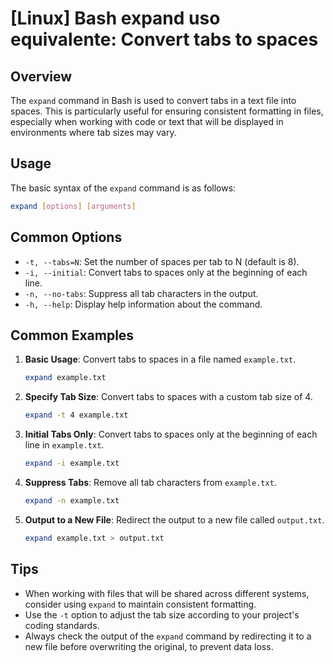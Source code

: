 # [Linux] Bash expand uso equivalente: Convert tabs to spaces

## Overview
The `expand` command in Bash is used to convert tabs in a text file into spaces. This is particularly useful for ensuring consistent formatting in files, especially when working with code or text that will be displayed in environments where tab sizes may vary.

## Usage
The basic syntax of the `expand` command is as follows:

```bash
expand [options] [arguments]
```

## Common Options
- `-t, --tabs=N`: Set the number of spaces per tab to N (default is 8).
- `-i, --initial`: Convert tabs to spaces only at the beginning of each line.
- `-n, --no-tabs`: Suppress all tab characters in the output.
- `-h, --help`: Display help information about the command.

## Common Examples

1. **Basic Usage**: Convert tabs to spaces in a file named `example.txt`.
   ```bash
   expand example.txt
   ```

2. **Specify Tab Size**: Convert tabs to spaces with a custom tab size of 4.
   ```bash
   expand -t 4 example.txt
   ```

3. **Initial Tabs Only**: Convert tabs to spaces only at the beginning of each line in `example.txt`.
   ```bash
   expand -i example.txt
   ```

4. **Suppress Tabs**: Remove all tab characters from `example.txt`.
   ```bash
   expand -n example.txt
   ```

5. **Output to a New File**: Redirect the output to a new file called `output.txt`.
   ```bash
   expand example.txt > output.txt
   ```

## Tips
- When working with files that will be shared across different systems, consider using `expand` to maintain consistent formatting.
- Use the `-t` option to adjust the tab size according to your project's coding standards.
- Always check the output of the `expand` command by redirecting it to a new file before overwriting the original, to prevent data loss.